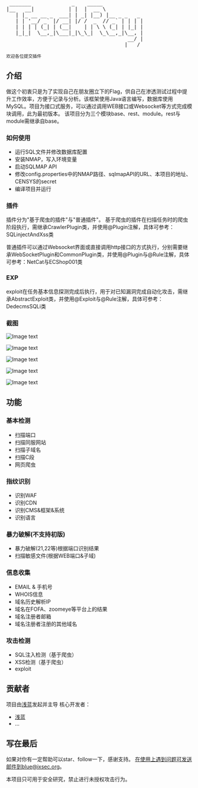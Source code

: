 
<pre>
 _______             _    _____             
|__   __|           | |  |  __ \            
   | |_ __ __ _  ___| | _| |__) |__ _ _   _ 
   | | '__/ _` |/ __| |/ /  _  // _` | | | |
   | | | | (_| | (__|    | | \ \ (_| | |_| |
   |_|_|  \__,_|\___|_|\_\_|  \_\__,_|\__, |
                                       __/ |
                                      |___/ 
</pre>

```
欢迎各位提交插件
```
## 介绍
做这个初衷只是为了实现自己在朋友圈立下的Flag，供自己在渗透测试过程中提升工作效率，方便于记录与分析。该框架使用Java语言编写，数据库使用MySQL。项目为接口式服务，可以通过调用WEB接口或Websocket等方式完成模块调用，此为最初版本。
该项目分为三个模块base、rest、module。rest与module需继承自base。



### 如何使用
* 运行SQL文件并修改数据库配置
* 安装NMAP，写入环境变量
* 启动SQLMAP API
* 修改config.properties中的NMAP路径、sqlmapAPI的URL、本项目的地址、CENSYS的secret
* 编译项目并运行

### 插件
插件分为"基于爬虫的插件"与"普通插件"。
基于爬虫的插件在扫描任务时的爬虫阶段执行，需继承CrawlerPlugin类，并使用@Plugin注解，具体可参考：SQLinjectAndXss类

普通插件可以通过Websocket界面或直接调用http接口的方式执行，分别需要继承WebSocketPlugin和CommonPlugin类，并使用@Plugin与@Rule注解，具体可参考：NetCat与ECShop001类

### EXP
exploit在任务基本信息探测完成后执行，用于对已知漏洞完成自动化攻击，需继承AbstractExploit类，并使用@Exploit与@Rule注解，具体可参考：DedecmsSQLi类


### 截图
![Image text](https://github.com/iSafeBlue/Trackray/blob/master/demo/4.png)

![Image text](https://github.com/iSafeBlue/Trackray/blob/master/demo/5.png)

![Image text](https://github.com/iSafeBlue/Trackray/blob/master/demo/1.gif)

![Image text](https://github.com/iSafeBlue/Trackray/blob/master/demo/2.gif)

![Image text](https://github.com/iSafeBlue/Trackray/blob/master/demo/3.gif)

## 功能
### 基本检测
* 扫描端口
* 扫描同服网站
* 扫描子域名
* 扫描C段
* 网页爬虫

### 指纹识别
* 识别WAF
* 识别CDN
* 识别CMS&框架&系统
* 识别语言

### 暴力破解(不支持初版)
* 暴力破解(21,22等)根据端口识别结果
* 扫描敏感文件(根据WEB端口&子域)

### 信息收集
* EMAIL & 手机号
* WHOIS信息
* 域名历史解析IP
* 域名在FOFA、zoomeye等平台上的结果
* 域名注册者邮箱
* 域名注册者注册的其他域名

### 攻击检测
* SQL注入检测（基于爬虫）
* XSS检测（基于爬虫）
* exploit

## 贡献者
项目由[浅蓝](https://github.com/iSafeBlue)发起并主导
核心开发者：
* [浅蓝](https://github.com/iSafeBlue)
* ...

## 写在最后
如果对你有一定帮助可以star、follow一下，感谢支持。
在使用上遇到问题可发送邮件到blue@ixsec.org。

本项目只可用于安全研究，禁止进行未授权攻击行为。


